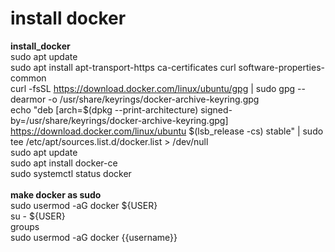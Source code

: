 # install docker
<strong>install_docker</strong><br>
sudo apt update<br>
sudo apt install apt-transport-https ca-certificates curl software-properties-common<br>
curl -fsSL https://download.docker.com/linux/ubuntu/gpg | sudo gpg --dearmor -o /usr/share/keyrings/docker-archive-keyring.gpg<br>
echo "deb [arch=$(dpkg --print-architecture) signed-by=/usr/share/keyrings/docker-archive-keyring.gpg] https://download.docker.com/linux/ubuntu $(lsb_release -cs) stable" | sudo tee /etc/apt/sources.list.d/docker.list > /dev/null<br>
sudo apt update<br>
sudo apt install docker-ce<br>
sudo systemctl status docker<br>
<br>
<strong>make docker as sudo</strong><br>
sudo usermod -aG docker ${USER}<br>
su - ${USER}<br>
groups<br>
sudo usermod -aG docker {{username}}<br>
